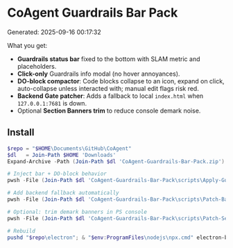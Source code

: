 # CoAgent Guardrails Bar Pack
Generated: 2025-09-16 00:17:32

What you get:
- **Guardrails status bar** fixed to the bottom with SLAM metric and placeholders.
- **Click-only** Guardrails info modal (no hover annoyances).
- **DO-block compactor**: Code blocks collapse to an icon, expand on click, auto-collapse unless interacted with; manual edit flags risk red.
- **Backend Gate patcher**: Adds a fallback to local `index.html` when `127.0.0.1:7681` is down.
- Optional **Section Banners trim** to reduce console demark noise.

## Install
```powershell
$repo = "$HOME\Documents\GitHub\CoAgent"
$dl   = Join-Path $HOME 'Downloads'
Expand-Archive -Path (Join-Path $dl 'CoAgent-Guardrails-Bar-Pack.zip') -DestinationPath (Join-Path $dl 'CoAgent-Guardrails-Bar-Pack') -Force

# Inject bar + DO-block behavior
pwsh -File (Join-Path $dl 'CoAgent-Guardrails-Bar-Pack\scripts\Apply-Guardrails-Bar.ps1') -RepoPath $repo

# Add backend fallback automatically
pwsh -File (Join-Path $dl 'CoAgent-Guardrails-Bar-Pack\scripts\Patch-Backend-Gate.ps1') -RepoPath $repo

# Optional: trim demark banners in PS console
pwsh -File (Join-Path $dl 'CoAgent-Guardrails-Bar-Pack\scripts\Patch-Section-Banners.ps1') -RepoPath $repo

# Rebuild
pushd "$repo\electron"; & "$env:ProgramFiles\nodejs\npx.cmd" electron-builder -w dir; popd
```
